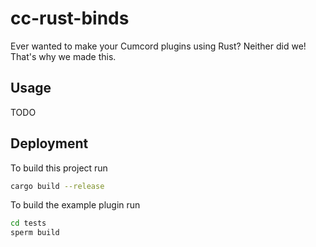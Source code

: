 # cc-rust-binds

Ever wanted to make your Cumcord plugins using Rust? Neither did we! That's why we made this.

## Usage
TODO

## Deployment

To build this project run 

```bash
cargo build --release
```

To build the example plugin run

```bash
cd tests
sperm build
```
